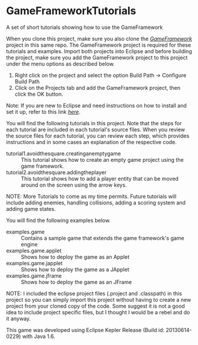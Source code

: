 GameFrameworkTutorials
======================

A set of short tutorials showing how to use the GameFramework

When you clone this project, make sure you also clone the *[GameFramework](https://github.com/garyfredgiger/GameFramework.git)* project in this same repo. The GameFramework project is required for these tutorials and examples. Import both projects into Eclipse and before building the project, make sure you add the GameFramework project to this project under the menu options as described below.

<ol>
<li>Right click on the project and select the option Build Path -> Configure Build Path</li>
<li>Click on the Projects tab and add the GameFramework project, then click the OK button.</li>
</ol>

Note: If you are new to Eclipse and need instructions on how to install and set it up, refer to this link *[here](http://wiki.eclipse.org/Eclipse/Installation)*.

You will find the following tutorials in this project. Note that the steps for each tutorial are included in each tutorial's source files. When you review the source files for each tutorial, you can review each step, which provides instructions and in some cases an explanation of the respective code.

<dl>

<dt>tutorial1.avoidthesquare.creatinganemptygame</dt>
<dd>This tutorial shows how to create an empty game project using the game framework.</dd>

<dt>tutorial2.avoidthesquare.addingtheplayer</dt>
<dd>This tutorial shows how to add a player entity that can be moved around on the screen using the arrow keys.</dd>

</dl>

NOTE: More Tutorials to come as my time permits. Future tutorials will include adding enemies, handling collisions, adding a scoring system and adding game states.

You will find the following examples below.

<dl>
<dt>examples.game</dt>
<dd>Contains a sample game that extends the game framework's game engine</dd>

<dt>examples.game.applet</dt>
<dd>Shows how to deploy the game as an Applet</dd>

<dt>examples.game.japplet</dt>
<dd>Shows how to deploy the game as a JApplet</dd>

<dt>examples.game.jframe</dt>
<dd>Shows how to deploy the game as an JFrame</dd>
</dl>



NOTE: I included the eclipse project files (.project and .classpath) in this project so you can simply import this project without having to create a new project from your cloned copy of the code. Some suggest it is not a good idea to include project specific files, but I thought I would be a rebel and do it anyway.

This game was developed using Eclipse Kepler Release (Build id: 20130614-0229) with Java 1.6. 


